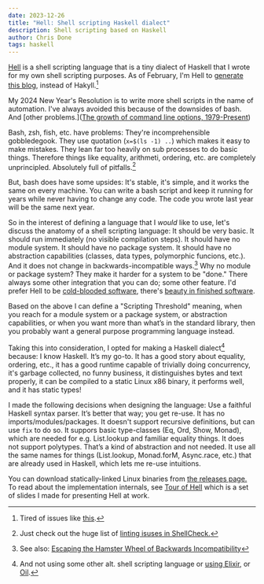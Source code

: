 ```yaml
---
date: 2023-12-26
title: "Hell: Shell scripting Haskell dialect"
description: Shell scripting based on Haskell
author: Chris Done
tags: haskell
---
```


[Hell](https://github.com/chrisdone/hell) is a shell scripting
language that is a tiny dialect of Haskell that I wrote for my own
shell scripting purposes. As of February, I'm Hell to [generate this
blog](https://github.com/chrisdone/hell/blob/main/examples/19-blog-generator.hell),
instead of Hakyll.[^1]

My 2024 New Year's Resolution is to write more
shell scripts in the name of automation. I've always avoided this
because of the downsides of bash. And [other problems.]([The growth of
command line options,
1979-Present](https://danluu.com/cli-complexity/#maven))

Bash, zsh, fish, etc. have problems: They're incomprehensible
gobbledegook. They use quotation (`x=$(ls -1) ..`) which makes it easy
to make mistakes. They lean far too heavily on sub processes to do
basic things.  Therefore things like equality, arithmeti, ordering,
etc. are completely unprincipled. Absolutely full of pitfalls.[^4]

But, bash does have some upsides: It's stable, it's simple, and it
works the same on every machine. You can write a bash script and keep
it running for years while never having to change any code. The code
you wrote last year will be the same next year.

So in the interest of defining a language that I *would* like to use,
let's discuss the anatomy of a shell scripting language: It should be
very basic.  It should run immediately (no visible compilation steps).
It should have no module system. It should have no package system. It
should have no abstraction capabilities (classes, data types, polymorphic
funcions, etc.). And it does not change in backwards-incompatible ways.[^2]
Why no module or package system? They make it harder for a system to
be "done." There always some other integration that you can do; some
other feature. I'd prefer Hell to be [cold-blooded
software](https://dubroy.com/blog/cold-blooded-software/), there's
[beauty in finished
software](https://josem.co/the-beauty-of-finished-software/).

Based on the above I can define a "Scripting Threshold" meaning, when
you reach for a module system or a package system, or abstraction
capabilities, or when you want more than what’s in the standard
library, then you probably want a general purpose programming language
instead.

Taking this into consideration, I opted for making a Haskell dialect[^3]
because: I know Haskell.
It’s my go-to.
It has a good story about equality, ordering, etc.,
it has a good runtime capable of trivially doing concurrency,
it's garbage collected, no funny business,
it distinguishes bytes and text properly,
it can be compiled to a static Linux x86 binary,
it performs well,
and it has static types!

I made the following decisions when designing the language:
Use a faithful Haskell syntax parser. It’s better that way; you get re-use.
It has no imports/modules/packages.
It doesn't support recursive definitions, but can use `fix` to do so.
It suppors basic type-classes (Eq, Ord, Show, Monad), which are needed for e.g. List.lookup and familiar equality things.
It does not support polytypes. That’s a kind of abstraction and not needed.
It use all the same names for things (List.lookup, Monad.forM,
Async.race, etc.) that are already used in Haskell, which lets me re-use intuitions.

You can download statically-linked Linux binaries from [the
releases page.](https://github.com/chrisdone/hell/releases)
To read about the implementation internals, see [Tour of
Hell](/pdfs/tour-of-hell.pdf) which is a set of slides I made for
presenting Hell at work.

[^1]: Tired of issues like [this](https://discourse.haskell.org/t/hakyll-error-watching-and-building/8834).

[^2]: See also: [Escaping the Hamster Wheel of Backwards Incompatibility](https://stevelosh.com/blog/2018/08/a-road-to-common-lisp/#s4-escaping-the-hamster-wheel-of-backwards-incompatibility)

[^3]: And not using some other alt. shell scripting language or [using
    Elixir](https://arathunku.com/b/2024/shell-scripting-with-elixir/),
    or [Oil](http://www.oilshell.org/blog/2018/01/28.html).

[^4]: Just check out the huge list of
  [linting isuses in ShellCheck.](https://github.com/koalaman/shellcheck)
